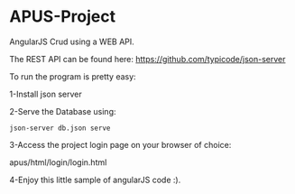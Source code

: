 # APUS-Project

AngularJS Crud using a WEB API.

The REST API can be found here: https://github.com/typicode/json-server

To run the program is pretty easy:

1-Install json server

2-Serve the Database using:
```
json-server db.json serve
```
3-Access the project login page on your browser of choice:

apus/html/login/login.html

4-Enjoy this little sample of angularJS code :).
